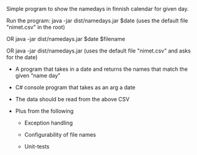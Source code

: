 Simple program to show the namedays in finnish calendar for given day. 

Run the program:
java -jar dist/namedays.jar $date
(uses the default file "nimet.csv" in the root)

OR
java -jar dist/namedays.jar $date $filename

OR
java -jar dist/namedays.jar 
(uses the default file "nimet.csv" and asks for the date)



- A program that takes in a date and returns the names that match the given “name day”

- C# console program that takes as an arg a date

- The data should be read from the above CSV

- Plus from the following

    - Exception handling

    - Configurability of file names

    - Unit-tests

 